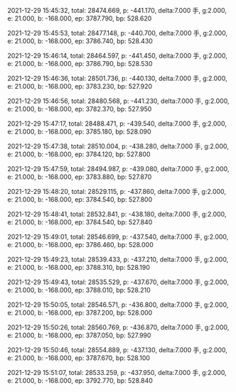 2021-12-29 15:45:32, total: 28474.669, p: -441.170, delta:7.000 手, g:2.000, e: 21.000, b: -168.000, ep: 3787.790, bp: 528.620

2021-12-29 15:45:53, total: 28477.148, p: -440.700, delta:7.000 手, g:2.000, e: 21.000, b: -168.000, ep: 3786.740, bp: 528.430

2021-12-29 15:46:14, total: 28464.597, p: -441.450, delta:7.000 手, g:2.000, e: 21.000, b: -168.000, ep: 3786.790, bp: 528.530

2021-12-29 15:46:36, total: 28501.736, p: -440.130, delta:7.000 手, g:2.000, e: 21.000, b: -168.000, ep: 3783.230, bp: 527.920

2021-12-29 15:46:56, total: 28480.568, p: -441.230, delta:7.000 手, g:2.000, e: 21.000, b: -168.000, ep: 3782.370, bp: 527.950

2021-12-29 15:47:17, total: 28488.471, p: -439.540, delta:7.000 手, g:2.000, e: 21.000, b: -168.000, ep: 3785.180, bp: 528.090

2021-12-29 15:47:38, total: 28510.004, p: -438.280, delta:7.000 手, g:2.000, e: 21.000, b: -168.000, ep: 3784.120, bp: 527.800

2021-12-29 15:47:59, total: 28494.987, p: -439.080, delta:7.000 手, g:2.000, e: 21.000, b: -168.000, ep: 3783.880, bp: 527.870

2021-12-29 15:48:20, total: 28529.115, p: -437.860, delta:7.000 手, g:2.000, e: 21.000, b: -168.000, ep: 3784.540, bp: 527.800

2021-12-29 15:48:41, total: 28532.841, p: -438.180, delta:7.000 手, g:2.000, e: 21.000, b: -168.000, ep: 3784.540, bp: 527.840

2021-12-29 15:49:01, total: 28546.699, p: -437.540, delta:7.000 手, g:2.000, e: 21.000, b: -168.000, ep: 3786.460, bp: 528.000

2021-12-29 15:49:23, total: 28539.433, p: -437.210, delta:7.000 手, g:2.000, e: 21.000, b: -168.000, ep: 3788.310, bp: 528.190

2021-12-29 15:49:43, total: 28535.529, p: -437.670, delta:7.000 手, g:2.000, e: 21.000, b: -168.000, ep: 3788.010, bp: 528.210

2021-12-29 15:50:05, total: 28546.571, p: -436.800, delta:7.000 手, g:2.000, e: 21.000, b: -168.000, ep: 3787.200, bp: 528.000

2021-12-29 15:50:26, total: 28560.769, p: -436.870, delta:7.000 手, g:2.000, e: 21.000, b: -168.000, ep: 3787.050, bp: 527.990

2021-12-29 15:50:46, total: 28554.889, p: -437.130, delta:7.000 手, g:2.000, e: 21.000, b: -168.000, ep: 3787.670, bp: 528.100

2021-12-29 15:51:07, total: 28533.259, p: -437.950, delta:7.000 手, g:2.000, e: 21.000, b: -168.000, ep: 3792.770, bp: 528.840